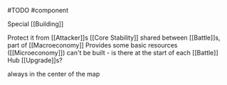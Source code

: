 #TODO
#component

Special [[Building]]

Protect it from [[Attacker]]s
[[Core Stability]] shared between [[Battle]]s, part of [[Macroeconomy]]
Provides some basic resources ([[Microeconomy]])
can't be built - is there at the start of each [[Battle]]
Hub [[Upgrade]]s?

always in the center of the map
